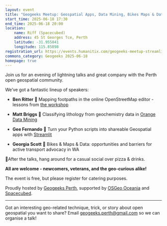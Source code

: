 ```yaml
---
layout: event
title: "Geogeeks Meetup: Geospatial Apps, Data Mining, Bikes Maps & Data, and Mapping Footpaths"
start_time: 2025-06-18 17:30
end_time: 2025-06-18 20:00
location:
    name: Riff (Spacecubed)
    address: 45 St Georges Tce, Perth
    latitude: -31.955841
    longitude: 115.85898
registration_url: https://events.humanitix.com/geogeeks-meetup-streamlit-orange-footpath
commons_category: Geogeeks 2025-06-18
homepage: true
---
```


Join us for an evening of lightning talks and great company with the Perth open geospatial community.

We’ve got a fantastic lineup of speakers:

- **Ben Ritter** 🎤 Mapping footpaths in the online OpenStreetMap editor - lessons from [the workshop](https://tasks.smartcitiestransport.com/projects/73)

- **Matt Briggs** 🎤 Classifying lithology from geochemistry data in [Orange Data Mining](https://orangedatamining.com/)

- **Gee Fernando** 🎤 Turn your Python scripts into shareable Geospatial apps with [Streamlit](https://streamlit.io/)

- **Georgia Scott** 🎤 Bikes & Maps & Data: opportunities and barriers for active transport advocacy in WA

🍕After the talks, hang around for a casual social over pizza & drinks.

**All are welcome - newcomers, veterans, and the geo-curious alike!**

The event is free, but please register for catering purposes.

Proudly hosted by [Geogeeks Perth][geogeeks], supported by [OSGeo Oceania][osgeo] and [Spacecubed][spacecubed].

---

Got an interesting geo-related technique, trick, or story about open geospatial you want to share? Email [geogeeks.perth@gmail.com](mailto:geogeeks.perth@gmail.com) so we can organise a talk!

[geogeeks]: https://geogeeks.org
[osgeo]: https://osgeo-oceania.org/
[spacecubed]: https://spacecubed.com/
